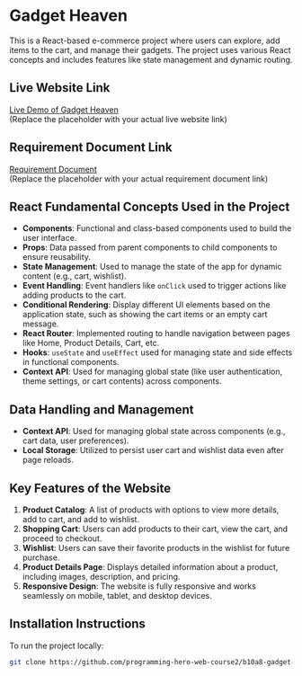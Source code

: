 # Gadget Heaven 

This is a React-based e-commerce project where users can explore, add items to the cart, and manage their gadgets. The project uses various React concepts and includes features like state management and dynamic routing.

## Live Website Link

[Live Demo of Gadget Heaven](https://your-netlify-link.com)  
(Replace the placeholder with your actual live website link)

## Requirement Document Link

[Requirement Document](https://drive.google.com/file/d/1ilUUTAPIRi2-5wLIG9CBUG5M9h0pzo80/view)  
(Replace the placeholder with your actual requirement document link)

## React Fundamental Concepts Used in the Project

- **Components**: Functional and class-based components used to build the user interface.
- **Props**: Data passed from parent components to child components to ensure reusability.
- **State Management**: Used to manage the state of the app for dynamic content (e.g., cart, wishlist).
- **Event Handling**: Event handlers like `onClick` used to trigger actions like adding products to the cart.
- **Conditional Rendering**: Display different UI elements based on the application state, such as showing the cart items or an empty cart message.
- **React Router**: Implemented routing to handle navigation between pages like Home, Product Details, Cart, etc.
- **Hooks**: `useState` and `useEffect` used for managing state and side effects in functional components.
- **Context API**: Used for managing global state (like user authentication, theme settings, or cart contents) across components.

## Data Handling and Management

- **Context API**: Used for managing global state across components (e.g., cart data, user preferences).
- **Local Storage**: Utilized to persist user cart and wishlist data even after page reloads.

## Key Features of the Website

1. **Product Catalog**: A list of products with options to view more details, add to cart, and add to wishlist.
2. **Shopping Cart**: Users can add products to their cart, view the cart, and proceed to checkout.
3. **Wishlist**: Users can save their favorite products in the wishlist for future purchase.
4. **Product Details Page**: Displays detailed information about a product, including images, description, and pricing.
5. **Responsive Design**: The website is fully responsive and works seamlessly on mobile, tablet, and desktop devices.

## Installation Instructions

To run the project locally:
   ```bash
   git clone https://github.com/programming-hero-web-course2/b10a8-gadget-heaven-Coder7Raj.git
   ```
